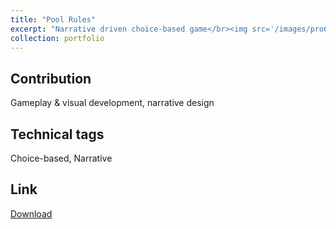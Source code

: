 ```yaml
---
title: "Pool Rules"
excerpt: "Narrative driven choice-based game</br><img src='/images/pro6.jpg'>"
collection: portfolio
---
```


Contribution
-----
Gameplay & visual development, narrative design

Technical tags
-----
Choice-based, Narrative

Link
-----
[Download](https://play.google.com/store/apps/details?id=com.kolpoverse.poolrules)
